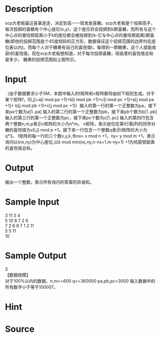 
# Description

<div class="content"><p>scp大老板最近喜事连连，决定到高一一班发放喜糖。scp大老板是个投掷高手，每次投掷的喜糖有个中心座位(x,y)，这个座位将会投掷到k颗喜糖，而所有与这个中心点的曼哈顿距离小于k的座位都会被投掷到(k-它与中心点的曼哈顿距离)颗喜糖(即他的投掷范围是个45度倾斜的正方形，数据保证这个投掷范围的边界均在座位表以内)。而每个人对于糖果有自己的喜悦值t，每得到一颗糖果，这个人就能收获t的喜悦值。现在scp大老板想知道，对于每次投掷喜糖，班级里的喜悦值总和是多少。 糖果的投掷范围如上图所示。</p></div>

# Input

<div class="content"><p>（由于数据要求小于5M，本题中输入的t矩阵和v矩阵都将由如下规则生成。对于某个矩阵f，f[i,j]=a[i mod pa +1]+b[i mod pb +1]+c[i mod pc +1]+a[j mod pa +1]+ b[j mod pb +1]+c[j mod pc +1]）输入的第一行的第一个正整数为pa，接下来pa个数为a[1..pa] 输入的第二行的第一个正整数为pb，接下来pb个数为b[1..pb] 输入的第三行的第一个正整数为pc，接下来pc个数为c[1..pc] 输入的第四行包含两个整数n,m,p表示v矩阵的大小为n*m。 v矩阵，表示座位在第i行第j列的同学对糖的喜悦值为v[i,j] mod p +1。接下来一行包含一个整数q表示t矩阵的大小为q*3。 t矩阵的每一行的三个数x,y,k,令nx= x mod n +1，ny= y mod m +1，表示询问以(nx,ny)为中心座位,以k mod min(nx,ny,n-nx+1,m-ny+1) +1为哈密顿距离的喜悦值总和。</p></div>

# Output

<div class="content"><p>输出一个整数，表示所有询问的答案的异或和。</p></div>

# Sample Input

<div class="content"><span class="sampledata">3 11 3 4<br/>
5 10 6 7 2 6<br/>
7 2 6 9 7 1 2 11<br/>
5 5 11<br/>
10<br/>
</span></div>

# Sample Output

<div class="content"><span class="sampledata">3<br/>
【数据规模】<br/>
对于100%以内的数据，n,m&lt;=600 q&lt;=360000 pa,pb,pc&lt;3000 输入数据中的所有数字小于等于100007。<br/>
</span></div>

# Hint

<div class="content"><p></p></div>

# Source

<div class="content"><p><a href="problemset.php?search="></a></p></div>

